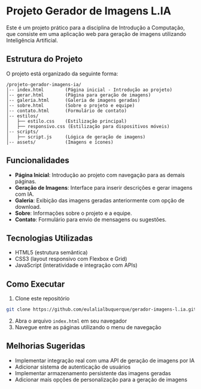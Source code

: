 # Projeto Gerador de Imagens L.IA

Este é um projeto prático para a disciplina de Introdução a Computação, que consiste em uma aplicação web para geração de imagens utilizando Inteligência Artificial.

## Estrutura do Projeto

O projeto está organizado da seguinte forma:

```
/projeto-gerador-imagens-ia/
│-- index.html        (Página inicial - Introdução ao projeto)  
│-- gerar.html        (Página para geração de imagens)  
│-- galeria.html      (Galeria de imagens geradas)  
│-- sobre.html        (Sobre o projeto e equipe)  
│-- contato.html      (Formulário de contato)  
│-- estilos/  
│   ├── estilo.css    (Estilização principal)  
│   ├── responsivo.css (Estilização para dispositivos móveis)  
│-- scripts/  
│   ├── script.js     (Lógica de geração de imagens)  
│-- assets/           (Imagens e ícones)  
```

## Funcionalidades

- **Página Inicial**: Introdução ao projeto com navegação para as demais páginas.
- **Geração de Imagens**: Interface para inserir descrições e gerar imagens com IA.
- **Galeria**: Exibição das imagens geradas anteriormente com opção de download.
- **Sobre**: Informações sobre o projeto e a equipe.
- **Contato**: Formulário para envio de mensagens ou sugestões.

## Tecnologias Utilizadas

- HTML5 (estrutura semântica)
- CSS3 (layout responsivo com Flexbox e Grid)
- JavaScript (interatividade e integração com APIs)

## Como Executar

1. Clone este repositório
```bash
git clone https://github.com/eulalialbuquerque/gerador-imagens-l.ia.git
```
2. Abra o arquivo `index.html` em seu navegador
3. Navegue entre as páginas utilizando o menu de navegação

## Melhorias Sugeridas

- Implementar integração real com uma API de geração de imagens por IA
- Adicionar sistema de autenticação de usuários
- Implementar armazenamento persistente das imagens geradas
- Adicionar mais opções de personalização para a geração de imagens
